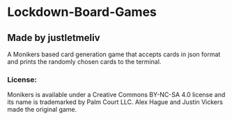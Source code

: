 # Lockdown-Board-Games

## Made by justletmeliv

A Monikers based card generation game that accepts cards in json format and prints the randomly chosen cards to the terminal.

### License:

Monikers is available under a Creative Commons BY-NC-SA 4.0 license and its name is trademarked by Palm Court LLC. Alex Hague and Justin Vickers made the original game.